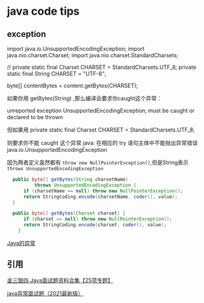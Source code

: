# java code tips

## exception

import java.io.UnsupportedEncodingException;
import java.nio.charset.Charset;
import java.nio.charset.StandardCharsets;

// private static final Charset CHARSET = StandardCharsets.UTF_8;
private static final String CHARSET = "UTF-8";

byte[] contentBytes = content.getBytes(CHARSET);

如果你用 getBytes(String) ,那么编译会要求你caught这个异常：

unreported exception UnsupportedEncodingException; must be caught or declared to be thrown

但如果用
private static final Charset CHARSET = StandardCharsets.UTF_8;

则要求你不能 caught 这个异常
java: 在相应的 try 语句主体中不能抛出异常错误java.io.UnsupportedEncodingException

因为两者定义虽然都有 `throw new NullPointerException()`,但是String表示`throws UnsupportedEncodingException`

```java
  public byte[] getBytes(String charsetName)
          throws UnsupportedEncodingException {
      if (charsetName == null) throw new NullPointerException();
      return StringCoding.encode(charsetName, coder(), value);
  }

  public byte[] getBytes(Charset charset) {
      if (charset == null) throw new NullPointerException();
      return StringCoding.encode(charset, coder(), value);
    }
```

[Java的异常](https://www.liaoxuefeng.com/wiki/1252599548343744/1264734349295520)

## 引用

[金三银四 Java面试题资料合集【25项专题】](https://mp.weixin.qq.com/s/VZ7wormwowlSPnA_XAnZaw)

[java异常面试题（2021最新版）](https://www.jianshu.com/p/2eb469e335d3)


